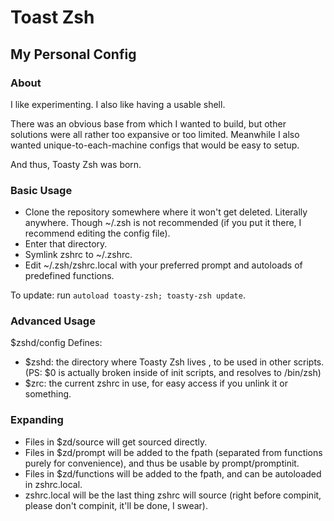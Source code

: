 Toast Zsh
=========

My Personal Config
------------------

### About ###
I like experimenting.
I also like having a usable shell.

There was an obvious base from which I wanted to build, but other solutions were all rather too expansive or too limited. Meanwhile I also wanted unique-to-each-machine configs that would be easy to setup.

And thus, Toasty Zsh was born.

### Basic Usage ###
- Clone the repository somewhere where it won't get deleted. Literally anywhere. Though ~/.zsh is not recommended (if you put it there, I recommend editing the config file).
- Enter that directory.
- Symlink zshrc to ~/.zshrc.
- Edit ~/.zsh/zshrc.local with your preferred prompt and autoloads of predefined functions.

To update: run `autoload toasty-zsh; toasty-zsh update`.

### Advanced Usage ###
$zshd/config Defines:
- $zshd: the directory where Toasty Zsh lives , to be used in other scripts. (PS: $0 is actually broken inside of init scripts, and resolves to /bin/zsh)
- $zrc: the current zshrc in use, for easy access if you unlink it or something.

### Expanding ###
- Files in $zd/source will get sourced directly.
- Files in $zd/prompt will be added to the fpath (separated from functions purely for convenience), and thus be usable by prompt/promptinit.
- Files in $zd/functions will be added to the fpath, and can be autoloaded in zshrc.local.
- zshrc.local will be the last thing zshrc will source (right before compinit, please don't compinit, it'll be done, I swear).
